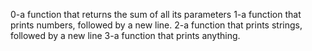 0-a function that returns the sum of all its parameters
1-a function that prints numbers, followed by a new line.
2-a function that prints strings, followed by a new line
3-a function that prints anything.
